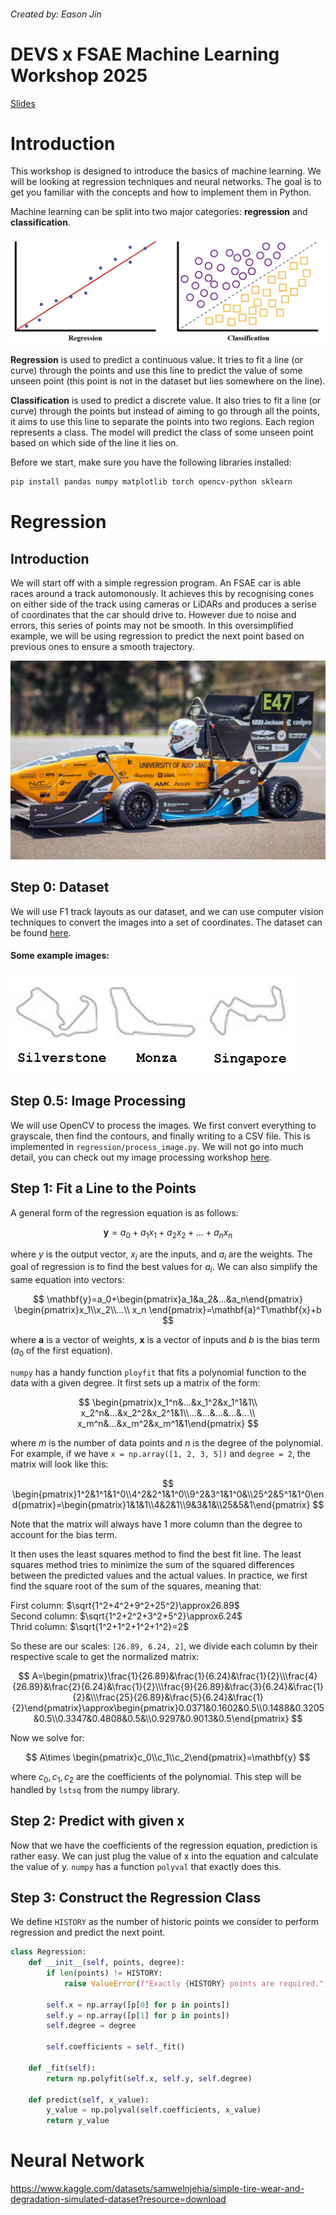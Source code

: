 ###### Created by: Eason Jin

# DEVS x FSAE Machine Learning Workshop 2025

[Slides]()

# Introduction

This workshop is designed to introduce the basics of machine learning. We will be looking at regression techniques and neural networks. The goal is to get you familiar with the concepts and how to implement them in Python.

Machine learning can be split into two major categories: **regression** and **classification**.

![Regression vs Classification](/assets/image-6.jpg)

**Regression** is used to predict a continuous value. It tries to fit a line (or curve) through the points and use this line to predict the value of some unseen point (this point is not in the dataset but lies somewhere on the line).

**Classification** is used to predict a discrete value. It also tries to fit a line (or curve) through the points but instead of aiming to go through all the points, it aims to use this line to separate the points into two regions. Each region represents a class. The model will predict the class of some unseen point based on which side of the line it lies on.

Before we start, make sure you have the following libraries installed:

```bash
pip install pandas numpy matplotlib torch opencv-python sklearn
```

# Regression

## Introduction

We will start off with a simple regression program. An FSAE car is able races around a track automonously. It achieves this by recognising cones on either side of the track using cameras or LiDARs and produces a serise of coordinates that the car should drive to. However due to noise and errors, this series of points may not be smooth. In this oversimplified example, we will be using regression to predict the next point based on previous ones to ensure a smooth trajectory.

![An FSAE car](/assets/fsae47.jpg)

## Step 0: Dataset

We will use F1 track layouts as our dataset, and we can use computer vision techniques to convert the images into a set of coordinates. The dataset can be found [here](https://www.shutterstock.com/image-vector/complete-set-circuits-f1-2017-season-730184434).

#### Some example images:

![tracks](/assets/tracks.png)

## Step 0.5: Image Processing

We will use OpenCV to process the images. We first convert everything to grayscale, then find the contours, and finally writing to a CSV file. This is implemented in `regression/process_image.py`. We will not go into much detail, you can check out my image processing workshop [here](https://github.com/devsuoa/computer-vision-workshop-2025/blob/main/README.md).

## Step 1: Fit a Line to the Points

A general form of the regression equation is as follows:

$$
\mathbf{y}=a_0 + a_1x_1 + a_2x_2 + ... + a_nx_n
$$

where $y$ is the output vector, $x_i$ are the inputs, and $a_i$ are the weights. The goal of regression is to find the best values for $a_i$. We can also simplify the same equation into vectors:

$$
\mathbf{y}=a_0+\begin{pmatrix}a_1&a_2&...&a_n\end{pmatrix} \begin{pmatrix}x_1\\x_2\\...\\ x_n \end{pmatrix}=\mathbf{a}^T\mathbf{x}+b
$$

where $\mathbf{a}$ is a vector of weights, $\mathbf{x}$ is a vector of inputs and $b$ is the bias term ($a_0$ of the first equation).

`numpy` has a handy function `ployfit` that fits a polynomial function to the data with a given degree. It first sets up a matrix of the form:

$$
\begin{pmatrix}x_1^n&...&x_1^2&x_1^1&1\\ x_2^n&...&x_2^2&x_2^1&1\\...&...&...&...&...\\ x_m^n&...&x_m^2&x_m^1&1\end{pmatrix}
$$

where $m$ is the number of data points and $n$ is the degree of the polynomial. For example, if we have `x = np.array([1, 2, 3, 5])` and `degree = 2`, the matrix will look like this:

$$
\begin{pmatrix}1^2&1^1&1^0\\4^2&2^1&1^0\\9^2&3^1&1^0&\\25^2&5^1&1^0\end{pmatrix}=\begin{pmatrix}1&1&1\\4&2&1\\9&3&1&\\25&5&1\end{pmatrix}
$$

Note that the matrix will always have 1 more column than the degree to account for the bias term.

It then uses the least squares method to find the best fit line. The least squares method tries to minimize the sum of the squared differences between the predicted values and the actual values. In practice, we first find the square root of the sum of the squares, meaning that:

First column: $\sqrt{1^2+4^2+9^2+25^2}\approx26.89$\
Second column: $\sqrt{1^2+2^2+3^2+5^2}\approx6.24$\
Thrid column: $\sqrt{1^2+1^2+1^2+1^2}=2$

So these are our scales: `[26.89, 6.24, 2]`, we divide each column by their respective scale to get the normalized matrix:

$$
A=\begin{pmatrix}\frac{1}{26.89}&\frac{1}{6.24}&\frac{1}{2}\\\frac{4}{26.89}&\frac{2}{6.24}&\frac{1}{2}\\\frac{9}{26.89}&\frac{3}{6.24}&\frac{1}{2}&\\\frac{25}{26.89}&\frac{5}{6.24}&\frac{1}{2}\end{pmatrix}\approx\begin{pmatrix}0.0371&0.1602&0.5\\0.1488&0.3205&0.5\\0.3347&0.4808&0.5&\\0.9297&0.9013&0.5\end{pmatrix}
$$

Now we solve for:

$$
A\times \begin{pmatrix}c_0\\c_1\\c_2\end{pmatrix}=\mathbf{y}
$$

where $c_0, c_1, c_2$ are the coefficients of the polynomial. This step will be handled by `lstsq` from the numpy library.

## Step 2: Predict with given x

Now that we have the coefficients of the regression equation, prediction is rather easy. We can just plug the value of x into the equation and calculate the value of y. `numpy` has a function `polyval` that exactly does this.

## Step 3: Construct the Regression Class

We define `HISTORY` as the number of historic points we consider to perform regression and predict the next point.

```python
class Regression:
    def __init__(self, points, degree):
        if len(points) != HISTORY:
            raise ValueError(f"Exactly {HISTORY} points are required.")

        self.x = np.array([p[0] for p in points])
        self.y = np.array([p[1] for p in points])
        self.degree = degree

        self.coefficients = self._fit()

    def _fit(self):
        return np.polyfit(self.x, self.y, self.degree)

    def predict(self, x_value):
        y_value = np.polyval(self.coefficients, x_value)
        return y_value
```

# Neural Network

https://www.kaggle.com/datasets/samwelnjehia/simple-tire-wear-and-degradation-simulated-dataset?resource=download
